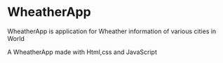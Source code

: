 # WheatherApp
WheatherApp is application for Wheather information of various cities in World

A WheatherApp made with Html,css and JavaScript
